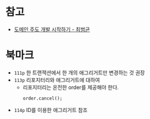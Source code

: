 # 참고
- [도메인 주도 개발 시작하기 - 최범균](https://www.yes24.com/Product/Goods/108431347)

# 북마크
- `111p` 한 트랜잭션에서 한 개의 애그리거트만 변경하는 것 권장
- `113p` 리포지터리와 애그리거트에 대하여
  - 리포지터리는 온전한 order를 제공해야 한다.
    ```
    order.cancel();
    ```
- `114p` ID를 이용한 애그리거트 참조
